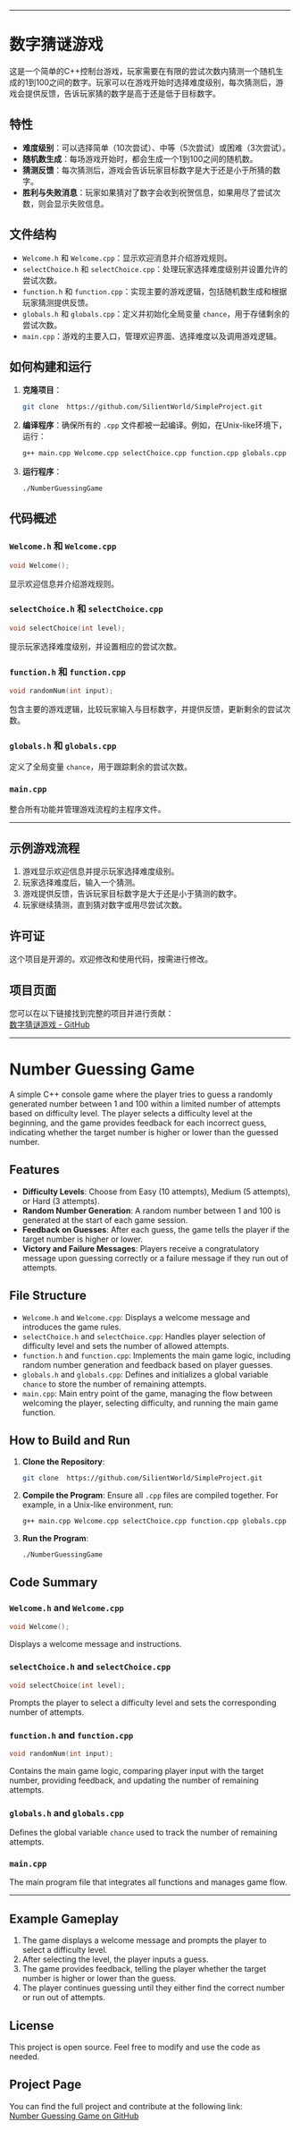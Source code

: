 
---

# 数字猜谜游戏

这是一个简单的C++控制台游戏，玩家需要在有限的尝试次数内猜测一个随机生成的1到100之间的数字。玩家可以在游戏开始时选择难度级别，每次猜测后，游戏会提供反馈，告诉玩家猜的数字是高于还是低于目标数字。

## 特性

- **难度级别**：可以选择简单（10次尝试）、中等（5次尝试）或困难（3次尝试）。
- **随机数生成**：每场游戏开始时，都会生成一个1到100之间的随机数。
- **猜测反馈**：每次猜测后，游戏会告诉玩家目标数字是大于还是小于所猜的数字。
- **胜利与失败消息**：玩家如果猜对了数字会收到祝贺信息，如果用尽了尝试次数，则会显示失败信息。

## 文件结构

- `Welcome.h` 和 `Welcome.cpp`：显示欢迎消息并介绍游戏规则。
- `selectChoice.h` 和 `selectChoice.cpp`：处理玩家选择难度级别并设置允许的尝试次数。
- `function.h` 和 `function.cpp`：实现主要的游戏逻辑，包括随机数生成和根据玩家猜测提供反馈。
- `globals.h` 和 `globals.cpp`：定义并初始化全局变量 `chance`，用于存储剩余的尝试次数。
- `main.cpp`：游戏的主要入口，管理欢迎界面、选择难度以及调用游戏逻辑。

## 如何构建和运行

1. **克隆项目**： 
    ```bash
    git clone  https://github.com/SilientWorld/SimpleProject.git
    ```

2. **编译程序**：确保所有的 `.cpp` 文件都被一起编译。例如，在Unix-like环境下，运行：
    ```bash
    g++ main.cpp Welcome.cpp selectChoice.cpp function.cpp globals.cpp -o NumberGuessingGame
    ```

3. **运行程序**：
    ```bash
    ./NumberGuessingGame
    ```

## 代码概述

### `Welcome.h` 和 `Welcome.cpp`

```cpp
void Welcome();
```
显示欢迎信息并介绍游戏规则。

### `selectChoice.h` 和 `selectChoice.cpp`

```cpp
void selectChoice(int level);
```
提示玩家选择难度级别，并设置相应的尝试次数。

### `function.h` 和 `function.cpp`

```cpp
void randomNum(int input);
```
包含主要的游戏逻辑，比较玩家输入与目标数字，并提供反馈，更新剩余的尝试次数。

### `globals.h` 和 `globals.cpp`

定义了全局变量 `chance`，用于跟踪剩余的尝试次数。

### `main.cpp`

整合所有功能并管理游戏流程的主程序文件。

---

## 示例游戏流程

1. 游戏显示欢迎信息并提示玩家选择难度级别。
2. 玩家选择难度后，输入一个猜测。
3. 游戏提供反馈，告诉玩家目标数字是大于还是小于猜测的数字。
4. 玩家继续猜测，直到猜对数字或用尽尝试次数。

## 许可证

这个项目是开源的。欢迎修改和使用代码，按需进行修改。


## 项目页面

您可以在以下链接找到完整的项目并进行贡献：  
[数字猜谜游戏 - GitHub](https://github.com/SilientWorld/SimpleProject)

---


# Number Guessing Game

A simple C++ console game where the player tries to guess a randomly generated number between 1 and 100 within a limited number of attempts based on difficulty level. The player selects a difficulty level at the beginning, and the game provides feedback for each incorrect guess, indicating whether the target number is higher or lower than the guessed number.

## Features

- **Difficulty Levels**: Choose from Easy (10 attempts), Medium (5 attempts), or Hard (3 attempts).
- **Random Number Generation**: A random number between 1 and 100 is generated at the start of each game session.
- **Feedback on Guesses**: After each guess, the game tells the player if the target number is higher or lower.
- **Victory and Failure Messages**: Players receive a congratulatory message upon guessing correctly or a failure message if they run out of attempts.

## File Structure

- `Welcome.h` and `Welcome.cpp`: Displays a welcome message and introduces the game rules.
- `selectChoice.h` and `selectChoice.cpp`: Handles player selection of difficulty level and sets the number of allowed attempts.
- `function.h` and `function.cpp`: Implements the main game logic, including random number generation and feedback based on player guesses.
- `globals.h` and `globals.cpp`: Defines and initializes a global variable `chance` to store the number of remaining attempts.
- `main.cpp`: Main entry point of the game, managing the flow between welcoming the player, selecting difficulty, and running the main game function.

## How to Build and Run

1. **Clone the Repository**: 
    ```bash
    git clone  https://github.com/SilientWorld/SimpleProject.git
    ```

2. **Compile the Program**: Ensure all `.cpp` files are compiled together. For example, in a Unix-like environment, run:
    ```bash
    g++ main.cpp Welcome.cpp selectChoice.cpp function.cpp globals.cpp -o NumberGuessingGame
    ```

3. **Run the Program**:
    ```bash
    ./NumberGuessingGame
    ```

## Code Summary

### `Welcome.h` and `Welcome.cpp`

```cpp
void Welcome();
```
Displays a welcome message and instructions.

### `selectChoice.h` and `selectChoice.cpp`

```cpp
void selectChoice(int level);
```
Prompts the player to select a difficulty level and sets the corresponding number of attempts.

### `function.h` and `function.cpp`

```cpp
void randomNum(int input);
```
Contains the main game logic, comparing player input with the target number, providing feedback, and updating the number of remaining attempts.

### `globals.h` and `globals.cpp`

Defines the global variable `chance` used to track the number of remaining attempts.

### `main.cpp`

The main program file that integrates all functions and manages game flow.

---

## Example Gameplay

1. The game displays a welcome message and prompts the player to select a difficulty level.
2. After selecting the level, the player inputs a guess.
3. The game provides feedback, telling the player whether the target number is higher or lower than the guess.
4. The player continues guessing until they either find the correct number or run out of attempts.

## License

This project is open source. Feel free to modify and use the code as needed.

## Project Page

You can find the full project and contribute at the following link:  
[Number Guessing Game on GitHub](https://github.com/SilientWorld/SimpleProject.git)

